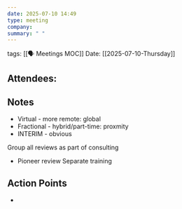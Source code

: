 ```yaml
---
date: 2025-07-10 14:49
type: meeting
company: 
summary: " "
---
```

tags: [[🗣️ Meetings MOC]]
Date: [[2025-07-10-Thursday]]

**Attendees**: 
- 

## Notes
- Virtual - more remote: global
- Fractional - hybrid/part-time: proxmity
- INTERIM - obvious

Group all reviews as part of consulting
 - Pioneer review
Separate training

## Action Points
- 

